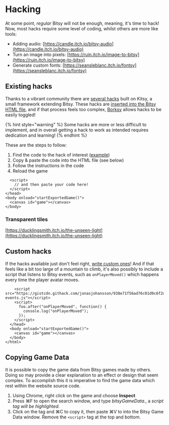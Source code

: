# Hacking

At some point, _regular_ Bitsy will not be enough, meaning, it's time to hack! Now, most hacks require some level of coding, whilst others are more like tools:

* Adding audio: [https://candle.itch.io/bitsy-audio](https://candle.itch.io/bitsy-audio)
* Turn an image into pixels: [https://ruin.itch.io/image-to-bitsy](https://ruin.itch.io/image-to-bitsy)
* Generate custom fonts: [https://seansleblanc.itch.io/fontsy](https://seansleblanc.itch.io/fontsy)

## Existing hacks

Thanks to a vibrant community there are [several hacks](https://github.com/seleb/bitsy-hacks) built on Kitsy, a small framework extending Bitsy. These hacks are [inserted into the Bitsy HTML file](https://github.com/seleb/bitsy-hacks#how-to-use), and if that process feels too complex, [Borksy](https://ayolland.itch.io/borksy) allows hacks to be easily toggled!

{% hint style="warning" %}
Some hacks are more or less difficult to implement, and in overall getting a hack to work as intended requires dedication and learning!
{% endhint %}

These are the steps to follow:

1. Find the code to the hack of interest \([example](https://github.com/seleb/bitsy-hacks/blob/master/dist/dialog-audio.js)\)
2. Copy & paste the code into the HTML file \(see below\)
3. Follow the instructions in the code
4. Reload the game

```markup
  <script>
    // and then paste your code here!
  </script>
</head>
<body onload="startExportedGame()">
  <canvas id="game"></canvas>
</body>
```

### Transparent tiles

[https://ducklingsmith.itch.io/the-unseen-light](https://ducklingsmith.itch.io/the-unseen-light)

## Custom hacks

If the hacks available just don't feel right, [write custom ones](https://github.com/seleb/bitsy-hacks/wiki)! And if that feels like a bit too large of a mountain to climb, it's also possibly to include a script that listens to Bitsy events, such as `onPlayerMoved()` which happens every time the player avatar moves.

```markup
    <script src="https://gistcdn.githack.com/jonasjohansson/938e71f56ad76c01d9c6f2d7c2fed3c5/raw/e7270bc2bb73315abd7faa6fe50790c7c27ec57d/kitsy-events.js"></script>
    <script>
      foo.after("onPlayerMoved", function() {
        console.log("onPlayerMoved");
      });
    </script>
  </head>
  <body onload="startExportedGame()">
    <canvas id="game"></canvas>
  </body>
</html>
```

## **Copying Game Data**

It is possible to copy the game data from Bitsy games made by others. Doing so may provide a clear explanation to an effect or design that seem complex. To accomplish this it is imperative to find the game data which rest within the website source code.‌

1. Using Chrome, right click on the game and choose **Inspect**
2. Press ⌘F to open the search window, and type _bitsyGameData_., a _script tag will be highlighted._
3.  Click on the tag and ⌘C to copy it, then paste ⌘V to into the Bitsy Game Data window. Remove the `<script>` tag at the top and bottom.

